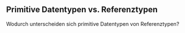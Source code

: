 ## Primitive Datentypen vs. Referenztypen

Wodurch unterscheiden sich primitive Datentypen von Referenztypen?